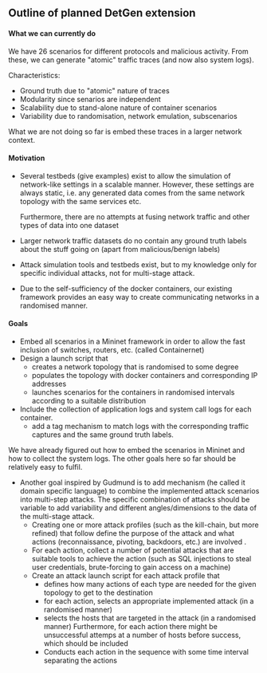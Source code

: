 ## Outline of planned DetGen extension



#### What we can currently do

We have 26 scenarios for different protocols and malicious activity. From these, we can generate "atomic" traffic traces (and now also system logs).

Characteristics:

- Ground truth due to "atomic" nature of traces
- Modularity since senarios are independent
- Scalability due to stand-alone nature of container scenarios
- Variability due to randomisation, network emulation, subscenarios

What we are not doing so far is embed these traces in a larger network context.


#### Motivation

- Several testbeds (give examples) exist to allow the simulation of network-like settings in a scalable manner. However, these settings are always static, i.e. any generated data comes from the same network topology with the same services etc.

  Furthermore, there are no attempts at fusing network traffic and other types of data into one dataset

- Larger network traffic datasets do no contain any ground truth labels about the stuff going on (apart from malicious/benign labels)

- Attack simulation tools and testbeds exist, but to my knowledge only for specific individual attacks, not for multi-stage attack. 

- Due to the self-sufficiency of the docker containers, our existing framework provides an easy way to create communicating networks in a randomised manner. 
  

#### Goals

- Embed all scenarios in a Mininet framework in order to allow the fast inclusion of switches, routers, etc. (called Containernet)
- Design a launch script that 
  - creates a network topology that is randomised to some degree
  - populates the topology with docker containers and corresponding IP addresses
  - launches scenarios for the containers in randomised intervals according to a suitable distribution
- Include  the  collection  of  application  logs  and  system  call  logs  for  each  container. 
  - add a tag mechanism to match logs with the corresponding traffic captures and the same ground truth labels.



We have already figured out how to embed the scenarios in Mininet and how to collect the system logs. The other goals here so far should be relatively easy to fulfil.



- Another goal inspired by Gudmund is to add mechanism (he called it domain specific language) to combine the implemented attack scenarios into multi-step attacks. The specific combination of attacks should be variable to add variability and different angles/dimensions to the data of the multi-stage attack.
  - Creating one or more attack profiles (such as the kill-chain, but more refined) that follow define the purpose of the attack and what actions (reconnaissance, pivoting, backdoors, etc.) are involved .
  - For each action, collect a number of potential attacks that are suitable tools to achieve the action (such as SQL injections to steal user credentials, brute-forcing to gain access on a machine)
  - Create an attack launch script for each attack profile that
    - defines how many actions of each type are needed for the given topology to get to the destination
    - for each action, selects an appropriate implemented attack (in a randomised manner)
    - selects the hosts that are targeted in the attack (in a randomised manner)
      Furthermore, for each action there might be unsuccessful attemps at a number of hosts before success, which should be included
    - Conducts each action in the sequence with some time interval separating the actions








